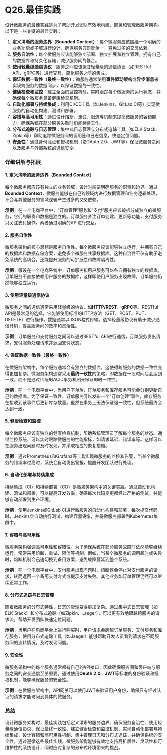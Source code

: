 # Q26.最佳实践

设计微服务的最佳实践是为了帮助开发团队有效地构建、部署和管理微服务架构。以下是一些关键的最佳实践：

1. **定义清晰的服务边界（Bounded Context）**：每个微服务应该围绕一个明确的业务功能或子域进行设计，确保服务的职责单一，避免过多的交叉依赖。
2. **服务自治性**：每个微服务应该能够独立部署、独立扩展和独立管理，拥有自己的数据库和持久化存储，减少服务间的耦合。
3. **使用轻量级通信协议**：服务之间应该通过轻量级的通信协议（如RESTful API、gRPC等）进行交互，简化服务之间的集成。
4. **保证数据一致性（最终一致性）**：微服务通常使用**事件驱动架构**或**异步消息**来实现跨服务的数据同步，以保证数据的一致性。
5. **健康检查和监控**：建立全面的监控机制，实时跟踪每个微服务的运行状态，并确保每个微服务具备健康检查机制。
6. **自动化部署与持续集成**：利用CI/CD工具（如Jenkins、GitLab CI等）实现微服务的自动化构建、测试和部署。
7. **容错与高可用性**：通过设计熔断、重试、限流等机制来提高微服务的容错能力，确保系统在部分服务失败时仍能继续工作。
8. **分布式追踪与日志管理**：集中式日志管理与分布式追踪工具（如ELK Stack、Zipkin等）帮助追踪微服务间的调用链和日志信息，快速定位问题。
9. **安全性**：通过身份验证和授权机制（如OAuth 2.0、JWT等）保证微服务之间以及服务与外部系统的通信安全。

### 详细讲解与拓展

#### 1. **定义清晰的服务边界（Bounded Context）**

每个微服务都应该有独立的业务领域，设计时需要明确服务的职责和边界。通过**Bounded Context**，微服务能够在自己的领域内进行数据管理和业务逻辑处理，不会与其他服务的领域逻辑产生过多的交叉依赖。

**示例**：在一个电商平台中，“订单管理”服务和“支付”服务应该被拆分成独立的微服务，它们的职责和数据是独立的。订单服务关注订单创建、更新等功能，支付服务只关注支付操作。两者通过明确的API进行交互。

#### 2. **服务自治性**

微服务架构的核心思想是服务自治性。每个微服务应该能够独立运行，并拥有自己的数据库和数据存储方案，避免多个微服务共享数据库。这种自治性不仅有助于避免系统的高耦合，还能提升服务的可扩展性和故障隔离性。

**示例**：假设在一个电商系统中，订单服务和用户服务可以各自拥有独立的数据库，订单服务不直接依赖用户服务的数据库，这样即使用户服务出现故障，订单服务仍然能够独立运行。

#### 3. **使用轻量级通信协议**

微服务之间的通信通常采用轻量级的协议，如**HTTP/REST**、**gRPC**等。RESTful API是最常见的选择，它能够使用标准的HTTP方法（GET、POST、PUT、DELETE）进行操作，数据通常以JSON格式传输。选择轻量级协议有助于减少通信开销，提高服务间的效率和灵活性。

**示例**：订单服务和支付服务之间可以通过RESTful API进行通信，订单服务发出请求，支付服务处理请求并返回支付状态。

#### 4. **保证数据一致性（最终一致性）**

在微服务架构中，每个服务通常会有独立的数据库，这使得跨服务的数据一致性变得更加复杂。微服务架构通常采用**最终一致性**的策略，即数据在一段时间后会达到一致，而不是通过传统的ACID事务机制来保证即时一致性。

**示例**：在一个电商平台中，当用户下单后，订单服务和库存服务可能会分别更新自己的数据库。为了保证一致性，订单服务可以发布一个“订单创建”事件，库存服务在接收到该事件后更新库存数量。虽然在事务上无法保证强一致性，但系统最终会达到一致。

#### 5. **健康检查和监控**

每个微服务应该有独立的健康检查机制，帮助系统管理员了解每个服务的状态。通过监控系统，可以实时跟踪微服务的性能指标，如请求延迟、错误率等。这样可以在服务出现问题时及时发现，并采取相应的恢复措施。

**示例**：通过Prometheus和Grafana等工具实现微服务的监控和告警，当某个微服务的错误率过高时，系统会自动发出警报，提醒开发团队进行处理。

#### 6. **自动化部署与持续集成**

持续集成（CI）和持续部署（CD）是微服务架构中的关键实践。通过自动化构建、测试和部署，可以提高开发效率，确保每次代码变更都经过严格的测试，并能够自动部署到生产环境。

**示例**：使用Jenkins或GitLab CI进行微服务的自动化构建和部署，每次提交代码时，Jenkins会自动执行测试、构建容器镜像，并将微服务部署到Kubernetes集群中。

#### 7. **容错与高可用性**

微服务架构强调高可用性和容错性。为了确保系统在部分服务故障时依然能够继续运行，常常采用熔断、重试、限流等机制。例如，当某个微服务的调用超时或失败时，熔断机制会迅速切换到备用方案，避免故障蔓延到整个系统。

**示例**：在一个电商平台中，支付服务出现问题时，熔断器会停止对支付服务的请求，转而返回一个备用支付方式或提示支付失败。其他业务如订单管理仍然可以继续正常工作。

#### 8. **分布式追踪与日志管理**

随着微服务的分布式特性，日志的管理变得更加复杂。通过集中式日志管理（如ELK Stack）和分布式追踪（如Zipkin、Jaeger），可以更有效地跟踪跨服务的请求流，帮助开发团队快速定位问题。

**示例**：当用户在电商平台上进行购买时，用户请求会跨越订单服务、支付服务和库存服务，使用分布式追踪工具（如Jaeger）能够帮助开发人员看到请求在不同服务间的流转情况，及时发现问题。

#### 9. **安全性**

微服务架构中的每个服务通常都有自己的API接口，因此确保服务间和客户端与服务之间的安全通信至关重要。通过使用**OAuth 2.0**、**JWT**等标准的身份验证和授权机制，能够确保服务的安全性。

**示例**：在微服务架构中，API网关可以使用JWT来验证用户身份，确保只有经过认证的请求才能访问到具体的微服务。

### 总结

设计微服务架构时，最佳实践包括定义清晰的服务边界、确保服务自治性、使用轻量级通信协议、保证最终一致性、建立健康检查和监控机制、实现自动化部署与持续集成、设计容错和高可用性机制、集中管理日志和分布式追踪，并确保系统的安全性。通过遵循这些最佳实践，微服务架构能够有效地支持高扩展性、灵活性和可维护性的系统设计，同时应对复杂的分布式环境带来的挑战。
